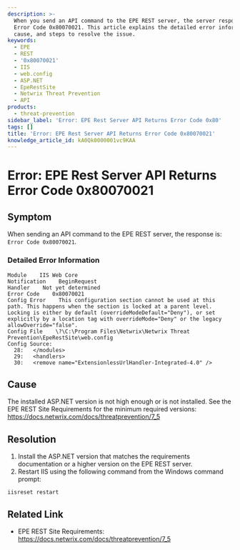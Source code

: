 ```yaml
---
description: >-
  When you send an API command to the EPE REST server, the server responds with
  Error Code 0x80070021. This article explains the detailed error information,
  cause, and steps to resolve the issue.
keywords:
  - EPE
  - REST
  - '0x80070021'
  - IIS
  - web.config
  - ASP.NET
  - EpeRestSite
  - Netwrix Threat Prevention
  - API
products:
  - threat-prevention
sidebar_label: 'Error: EPE Rest Server API Returns Error Code 0x80'
tags: []
title: 'Error: EPE Rest Server API Returns Error Code 0x80070021'
knowledge_article_id: kA0Qk0000001vc9KAA
---
```


# Error: EPE Rest Server API Returns Error Code 0x80070021

## Symptom

When sending an API command to the EPE REST server, the response is: `Error Code 0x80070021`.

### Detailed Error Information

```
Module    IIS Web Core
Notification    BeginRequest
Handler    Not yet determined
Error Code    0x80070021
Config Error    This configuration section cannot be used at this path. This happens when the section is locked at a parent level. Locking is either by default (overrideModeDefault="Deny"), or set explicitly by a location tag with overrideMode="Deny" or the legacy allowOverride="false".
Config File    \?\C:\Program Files\Netwrix\Netwrix Threat Prevention\EpeRestSite\web.config
Config Source:
  28:   </modules>
  29:   <handlers>
  30:   <remove name="ExtensionlessUrlHandler-Integrated-4.0" />
```

## Cause

The installed ASP.NET version is not high enough or is not installed. See the EPE REST Site Requirements for the minimum required versions: https://docs.netwrix.com/docs/threatprevention/7_5

## Resolution

1. Install the ASP.NET version that matches the requirements documentation or a higher version on the EPE REST server.
2. Restart IIS using the following command from the Windows command prompt:

```text
iisreset restart
```

## Related Link

- EPE REST Site Requirements: https://docs.netwrix.com/docs/threatprevention/7_5
